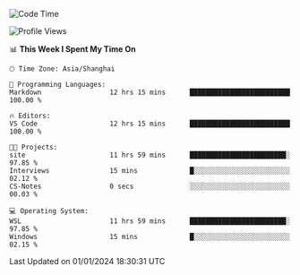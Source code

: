 <!--START_SECTION:waka-->
![Code Time](http://img.shields.io/badge/Code%20Time-1%2C445%20hrs%205%20mins-blue)

![Profile Views](http://img.shields.io/badge/Profile%20Views-0-blue)

📊 **This Week I Spent My Time On** 

```text
🕑︎ Time Zone: Asia/Shanghai

💬 Programming Languages: 
Markdown                 12 hrs 15 mins      █████████████████████████   100.00 % 

🔥 Editors: 
VS Code                  12 hrs 15 mins      █████████████████████████   100.00 % 

🐱‍💻 Projects: 
site                     11 hrs 59 mins      ████████████████████████░   97.85 % 
Interviews               15 mins             █░░░░░░░░░░░░░░░░░░░░░░░░   02.12 % 
CS-Notes                 0 secs              ░░░░░░░░░░░░░░░░░░░░░░░░░   00.03 % 

💻 Operating System: 
WSL                      11 hrs 59 mins      ████████████████████████░   97.85 % 
Windows                  15 mins             █░░░░░░░░░░░░░░░░░░░░░░░░   02.15 % 
```


 Last Updated on 01/01/2024 18:30:31 UTC
<!--END_SECTION:waka-->